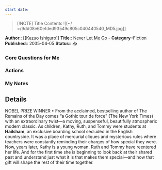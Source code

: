 ```yaml
---
start date:
---
```


> [!NOTE] Title
> Contents
![[~/×/9dd08e60efded93549c805c040440540_MD5.jpg]]

**Author**:: [[Kazuo Ishiguro]]
**Title**:: [Never Let Me Go - ](http://books.google.com/books?id=qLfZf7f5_pkC&printsec=frontcover&dq=intitle:never+let+me+go&hl=&cd=1&source=gbs_api)
**Category**::Fiction
**Published**:: 2005-04-05
**Status**:: 📥

### Core Questions for Me

### Actions

### My Notes

## Details
NOBEL PRIZE WINNER • From the acclaimed, bestselling author of The Remains of the Day comes “a Gothic tour de force" (The New York Times) with an extraordinary twist—a moving, suspenseful, beautifully atmospheric modern classic. As children, Kathy, Ruth, and Tommy were students at **Hailsham**, an exclusive boarding school secluded in the English countryside. It was a place of mercurial cliques and mysterious rules where teachers were constantly reminding their charges of how special they were. Now, years later, Kathy is a young woman. Ruth and Tommy have reentered her life. And for the first time she is beginning to look back at their shared past and understand just what it is that makes them special—and how that gift will shape the rest of their time together.